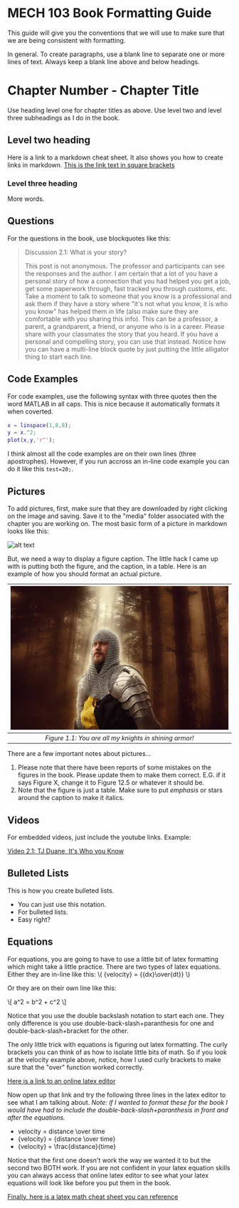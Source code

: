 # MECH 103 Book Formatting Guide

This guide will give you the conventions that we will use to make sure that we are being consistent with formatting.

In general. To create paragraphs, use a blank line to separate one or more lines of text. Always keep a blank line above and below headings.

# Chapter Number - Chapter Title

Use heading level one for chapter titles as above. Use level two and level three subheadings as I do in the book.

## Level two heading

Here is a link to a markdown cheat sheet. It also shows you how to create links in markdown. [This is the link text in square brackets](https://www.markdownguide.org/cheat-sheet)

### Level three heading

More words.

## Questions

For the questions in the book, use blockquotes like this:

> Discussion 2.1: What is your story?
>
> This post is not anonymous. The professor and participants can see the responses and the author. I am certain that a lot of you have a personal story of how a connection that you had helped you get a job, get some paperwork through, fast tracked you through customs, etc. Take a moment to talk to someone that you know is a professional and ask them if they have a story where "it's not what you know, it is who you know" has helped them in life (also make sure they are comfortable with you sharing this info). This can be a professor, a parent, a grandparent, a friend, or anyone who is in a career. Please share with your classmates the story that you heard. If you have a personal and compelling story, you can use that instead.
> Notice how you can have a multi-line block quote by just putting the little alligator thing to start each line.

## Code Examples

For code examples, use the following syntax with three quotes then the word MATLAB in all caps. This is nice because it automatically formats it when coverted.

```MATLAB
x = linspace(1,8,8);
y = x.^2;
plot(x,y,'r^');
```

I think almost all the code examples are on their own lines (three apostrophes). However, if you run accross an in-line code example you can do it like this `test=20;`.

## Pictures

To add pictures, first, make sure that they are downloaded by right clicking on the image and saving. Save it to the "media" folder associated with the chapter you are working on. The most basic form of a picture in markdown looks like this:

![alt text](image.jpg)

But, we need a way to display a figure caption. The little hack I came up with is putting both the figure, and the caption, in a table. Here is an example of how you should format an actual picture.

|![fig1.1](media/knight.jpg)|
|:---:|
|*Figure 1.1: You are all my knights in shining armor!*|


There are a few important notes about pictures...

1. Please note that there have been reports of some mistakes on the figures in the book. Please update them to make them correct. E.G. if it says Figure X, change it to Figure 12.5 or whatever it should be.
2. Note that the figure is just a table. Make sure to put *emphasis* or stars around the caption to make it italics.

## Videos

For embedded videos, just include the youtube links. Example:

[Video 2.1: TJ Duane, It's Who you Know](https://www.youtube.com/watch?v=NzpYBTeZdWw&feature=emb_title&ab_channel=StanfordGraduateSchoolofBusiness)

## Bulleted Lists

This is how you create bulleted lists.

- You can just use this notation.
- For bulleted lists.
- Easy right?

## Equations

For equations, you are going to have to use a little bit of latex formatting which might take a little practice. There are two types of latex equations. Either they are in-line like this: \\( {velocity} = {{dx}\over{dt}} \\)

Or they are on their own line like this:

\\[ a^2 = b^2 + c^2 \\]

Notice that you use the double backslash notation to start each one. They only difference is you use double-back-slash+paranthesis for one and double-back-slash+bracket for the other.

The only little trick with equations is figuring out latex formatting. The curly brackets you can think of as how to isolate little bits of math. So if you look at the velocity example above, notice, how I used curly brackets to make sure that the "over" function worked correctly.

[Here is a link to an online latex editor](https://latexeditor.lagrida.com/)

Now open up that link and try the following three lines in the latex editor to see what I am talking about. *Note: if I wanted to format these for the book I would have had to include the double-back-slash+paranthesis in front and after the equations.*

- velocity = distance \over time
- {velocity} = {distance \over time}
- {velocity} = \frac{distance}{time}

Notice that the first one doesn't work the way we wanted it to but the second two BOTH work. If you are not confident in your latex equation skills you can always access that online latex editor to see what your latex equations will look like before you put them in the book.

[Finally, here is a latex math cheat sheet you can reference](http://joshua.smcvt.edu/undergradmath/undergradmath.pdf)
